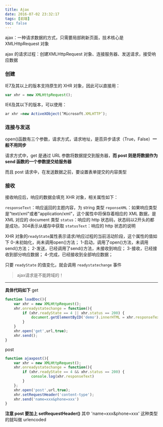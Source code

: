 ```yaml
---
title: Ajax
date: 2016-07-02 23:32:17
tags: [前端]
toc: false
---
```


ajax：一种请求数据的方式，只需要局部刷新页面，技术核心是 XMLHttpRequest 对象

ajax 的请求过程：创建XMLHttpRequest 对象、连接服务器、发送请求，接受响应数据

### 创建
IE7及其以上的版本支持原生的 XHR 对象，因此可以直接用：
```js
var xhr = new XMLHttpRequest();
```

IE6及其以下的版本，可以使用：
```js
ar xhr =new ActiveXObject(’Microsoft.XMLHTTP’);
```

### 连接与发送
open()函数有三个参数，请求方式，请求地址，是否异步请求（True，False）**一般不用同步**

请求方式中，get 是通过 URL 参数将数据提交到服务器，**而 post 则是将数据作为 send 函数的一个参数提交给服务器**

而且 post 请求中，在发送数据之前，要设置表单提交的内容类型

### 接收
接收响应后，响应的数据会填充 XHR 对象，相关属性如下：

`responseText`：响应返回的主题内容，为 string 类型
`reponseXML`：如果响应类型是"text/xml"或者"application/xml"，这个属性中将保存着相应的 XML 数据，是 XML 对应的 document 类型
`status`：响应的 http 状态码，状态码以2开头的都是成功，304表示从缓存中获取
`statusText`：响应的 http 状态的说明

XHR 对象的`readyState`属性表示请求/响应过程的当前活动阶段，这个属性的值如下
0-未初始化，尚未调用open()方法；
1-启动，调用了open()方法，未调用send()方法；
2-发送，已经调用了send()方法，未接收到响应；
3-接收，已经接收到部分响应数据；
4-完成，已经接收到全部响应数据；

只要 `readyState` 的值变化，就会调用 `readystatechange` 事件

>ajax请求是不能跨域的！


<hr>


**具体代码如下**
get
```js
function loadDoc(){
    var xhr = new XMLHttpRequest();
    xhr.onreadystatechange = function(){
        if (xhr.readyState == 4 || xhr.status == 200) {
            document.getElementByID('demo').innerHTML = xhr.responseText;
        }
    }
    xhr.open('get',url,true);
    xhr.send();
}
```
post
```js
function ajaxpost(){
    var xhr = new XMLHttpRequest();
    xhr.onreadystatechange = function(){
        if (xhr.readyState == 4 && xhr.status == 200) {
            console.log(xhr.responseText)
        }
    };
    xhr.open('post',url,true);
    xhr.setRequestHeader('content-type');
    xhr.send('name=xxx&phone=xxx')
}
```

**注意 post 要加上 setRequestHeader()**
其中 'name=xxx&phone=xxx' 这种类型的就叫做 urlencoded

